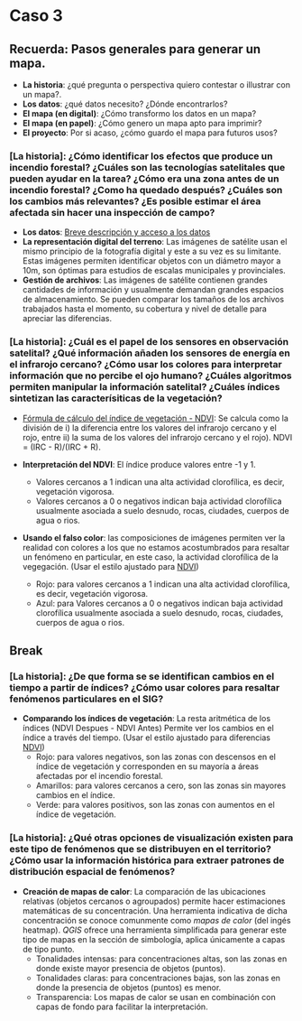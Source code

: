 # Caso 3 

## Recuerda: Pasos generales para generar un mapa. 
* **La historia**: ¿qué pregunta o perspectiva quiero contestar o illustrar con un mapa?.
* **Los datos**: ¿qué datos necesito? ¿Dónde encontrarlos?
* **El mapa (en digital)**: ¿Cómo transformo los datos en un mapa?
* **El mapa (en papel)**: ¿Cómo genero un mapa apto para imprimir?
* **El proyecto**: Por si acaso, ¿cómo guardo el mapa para futuros usos? 

### [La historia]: ¿Cómo identificar los efectos que produce un incendio forestal? ¿Cuáles son las tecnologías satelitales que pueden ayudar en la tarea? ¿Cómo era una zona antes de un incendio forestal? ¿Como ha quedado después? ¿Cuáles son los cambios más relevantes? ¿Es posible estimar el área afectada sin hacer una inspección de campo?

* **Los datos**: [Breve descripción y acceso a los datos](Datos/README.md)
* **La representación digital del terreno**: Las imágenes de satélite usan el mismo principio de la fotografía digital y este a su vez es su limitante. Estas imágenes permiten identificar objetos con un diámetro mayor a 10m, son óptimas para estudios de escalas municipales y provinciales.
* **Gestión de archivos**: Las imágenes de satélite contienen grandes cantidades de información y usualmente demandan grandes espacios de almacenamiento. Se pueden comparar los tamaños de los archivos trabajados hasta el momento, su cobertura y nivel de detalle para apreciar las diferencias.

### [La historia]: ¿Cuál es el papel de los sensores en observación satelital? ¿Qué información añaden los sensores de energía en el infrarojo cercano? ¿Cómo usar los colores para interpretar información que no percibe el ojo humano? ¿Cuáles algoritmos permiten manipular la información satelital? ¿Cuáles índices sintetizan las caracterísiticas de la vegetación? 

* [Fórmula de cálculo del índice de vegetación - NDVI](https://es.wikipedia.org/wiki/%C3%8Dndice_de_vegetaci%C3%B3n_de_diferencia_normalizada): Se calcula como la división de i) la diferencia entre los valores del infrarojo cercano y el rojo, entre ii) la suma de los valores del infrarojo cercano y el rojo). NDVI = (IRC - R)/(IRC + R).

* **Interpretación del NDVI**: El índice produce valores entre -1 y 1.
	* Valores cercanos a 1 indican una alta actividad clorofílica, es decir, vegetación vigorosa.
	* Valores cercanos a 0 o negativos indican baja actividad clorofílica usualmente asociada a suelo desnudo, rocas, ciudades, cuerpos de agua o rios.

* **Usando el falso color**: las composiciones de imágenes permiten ver la realidad con colores a los que no estamos acostumbrados para resaltar un fenómeno en particular, en este caso, la actividad clorofílica de la vegegación. (Usar el estilo ajustado para [NDVI](Datos/simbologia_ndvi.qml))
	* Rojo: para valores cercanos a 1 indican una alta actividad clorofílica, es decir, vegetación vigorosa.
	* Azul: para Valores cercanos a 0 o negativos indican baja actividad clorofílica usualmente asociada a suelo desnudo, rocas, ciudades, cuerpos de agua o rios.

## Break

### [La historia]: ¿De que forma se se identifican cambios en el tiempo a partir de índices? ¿Cómo usar colores para resaltar fenómenos particulares en el SIG? 
* **Comparando los índices de vegetación**: La resta aritmética de los índices (NDVI Despues - NDVI Antes) Permite ver los cambios en el índice a través del tiempo. (Usar el estilo ajustado para diferencias [NDVI](Datos/simbologia_diferencia_ndvi.qml))
	* Rojo: para valores negativos, son las zonas con descensos en el índice de vegetación y corresponden en su mayoría a áreas afectadas por el incendio forestal.
	* Amarillos: para valores cercanos a cero, son las zonas sin mayores cambios en el índice.
	* Verde: para valores positivos, son las zonas con aumentos en el índice de vegetación.


### [La historia]: ¿Qué otras opciones de visualización existen para este tipo de fenómenos que se distribuyen en el territorio? ¿Cómo usar la información histórica para extraer patrones de distribución espacial de fenómenos? 
* **Creación de mapas de calor**: La comparación de las ubicaciones relativas (objetos cercanos o agroupados) permite hacer estimaciones matemáticas de su concentración. Una herramienta indicativa de dicha concentración se conoce comunmente como *mapas de calor* (del ingés heatmap). *QGIS* ofrece una herramienta simplificada para generar este tipo de mapas en la sección de simbología, aplica únicamente a capas de tipo punto.
	* Tonalidades intensas: para concentraciones altas, son las zonas en donde existe mayor presencia de objetos (puntos).
	* Tonalidades claras: para concentraciones bajas, son las zonas en donde la presencia de objetos (puntos) es menor.
	* Transparencia: Los mapas de calor se usan en combinación con capas de fondo para facilitar la interpretación.
